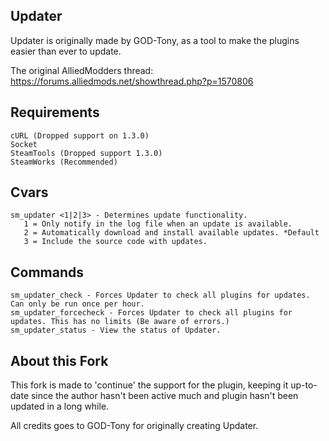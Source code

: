 ## Updater

Updater is originally made by GOD-Tony, as a tool to make the plugins easier than ever to update.

The original AlliedModders thread: https://forums.alliedmods.net/showthread.php?p=1570806

## Requirements
```
cURL (Dropped support on 1.3.0)
Socket
SteamTools (Dropped support 1.3.0)
SteamWorks (Recommended)
```

## Cvars
```
sm_updater <1|2|3> - Determines update functionality.
   1 = Only notify in the log file when an update is available.
   2 = Automatically download and install available updates. *Default
   3 = Include the source code with updates.
```

## Commands
```
sm_updater_check - Forces Updater to check all plugins for updates. Can only be run once per hour.
sm_updater_forcecheck - Forces Updater to check all plugins for updates. This has no limits (Be aware of errors.)
sm_updater_status - View the status of Updater.

```


## About this Fork

This fork is made to 'continue' the support for the plugin, keeping it up-to-date since the author hasn't been active much and plugin hasn't been updated in a long while.

All credits goes to GOD-Tony for originally creating Updater.
